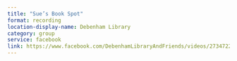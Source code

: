 ```yaml
---
title: "Sue’s Book Spot"
format: recording
location-display-name: Debenham Library
category: group
service: facebook
link: https://www.facebook.com/DebenhamLibraryAndFriends/videos/273472210321115/
---
```

